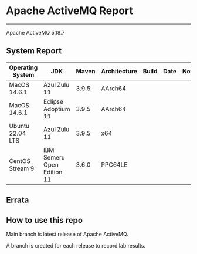 # Apache ActiveMQ Report
--- 

Apache ActiveMQ 5.18.7

## System Report

| Operating System    | JDK       | Maven | Architecture | Build | Date  | Notes |
|---------------------|-----------|-------|--------------|-------|-------|-------|
| MacOS 14.6.1          | Azul Zulu 11   | 3.9.5 | AArch64      |  |  |   |
| MacOS 14.6.1          | Eclipse Adoptium 11   | 3.9.5 | AArch64     |  |  |   |
| Ubuntu 22.04 LTS    | Azul Zulu 11   | 3.9.5 | x64      |  |  |   |
| CentOS Stream 9     | IBM Semeru Open Edition 11 | 3.6.0 | PPC64LE      |  |  |   |


## Errata


## How to use this repo

Main branch is latest release of Apache ActiveMQ.

A branch is created for each release to record lab results.
